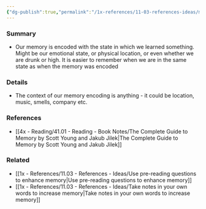 ```yaml
---
{"dg-publish":true,"permalink":"/1x-references/11-03-references-ideas/memory-is-state-dependent/","dgShowBacklinks":false}
---
```



### Summary
- Our memory is encoded with the state in which we learned something. Might be our emotional state, or physical location, or even whether we are drunk or high. It is easier to remember when we are in the same state as when the memory was encoded

### Details
- The context of our memory encoding is anything - it could be location, music, smells, company etc.

### References
- [[4x - Reading/41.01 - Reading - Book Notes/The Complete Guide to Memory by Scott Young and Jakub Jilek\|The Complete Guide to Memory by Scott Young and Jakub Jilek]]

### Related
- [[1x - References/11.03 - References - Ideas/Use pre-reading questions to enhance memory\|Use pre-reading questions to enhance memory]]
- [[1x - References/11.03 - References - Ideas/Take notes in your own words to increase memory\|Take notes in your own words to increase memory]]
